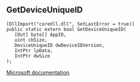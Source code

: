 ## GetDeviceUniqueID

```
[DllImport("coredll.dll", SetLastError = true)]
public static extern bool GetDeviceUniqueID(
   [Out] byte[] AppID,
   uint cbSize,
   DeviceUniqueID dwDeviceIDVersion,
   IntPtr lpData,
   IntPtr dwSize
);
```

[Microsoft documentation](https://docs.microsoft.com/en-us/previous-versions/bb431752(v%3Dmsdn.10))
